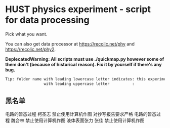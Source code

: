 # HUST physics experiment - script for data processing

Pick what you want.

You can also get data processor at https://recolic.net/phy and https://recolic.net/phy2.

**DeplecatedWarning: All scripts must use ./quickmap.py however some of them don't (because of historical reason). Fix it by yourself if there's any bug.**

``` sh
Tip: folder name with leading lowercase letter indicates: this experiment was made at first semester.
                 with leading uppercase letter          :                             second
```

## 黑名单

电路的暂态过程 柯圣志 禁止使用计算机作图 对抄写报告要求严格
电路的暂态过程 魏合林 禁止使用计算机作图
液体表面张力 张佳 禁止使用计算机作图

